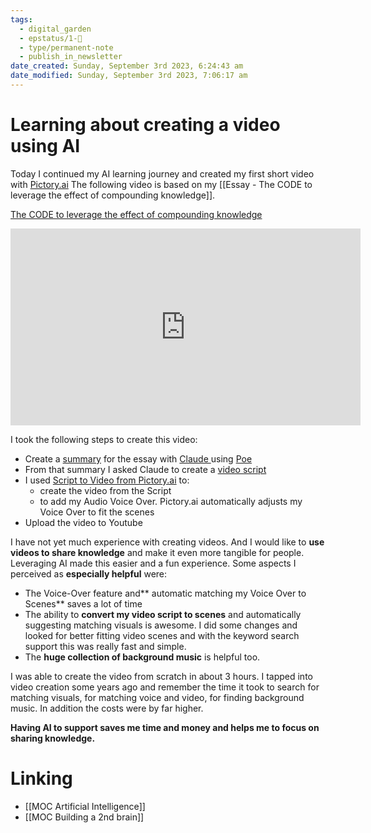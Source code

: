 ```yaml
---
tags:
  - digital_garden
  - epstatus/1-🌱
  - type/permanent-note
  - publish_in_newsletter
date_created: Sunday, September 3rd 2023, 6:24:43 am
date_modified: Sunday, September 3rd 2023, 7:06:17 am
---
```

# Learning about creating a video using AI
Today I continued my AI learning journey and created my first short video with [Pictory.ai](https://app.pictory.ai/textinput)
The following video is based on my [[Essay - The CODE to leverage the effect of compounding knowledge]].

[The CODE to leverage the effect of compounding knowledge](https://youtu.be/wtPpRNTZkGQ)

<iframe width="560" height="315" src="https://www.youtube.com/embed/wtPpRNTZkGQ?si=s5Ags0KjCZPlUJ5k" title="YouTube video player" frameborder="0" allow="accelerometer; autoplay; clipboard-write; encrypted-media; gyroscope; picture-in-picture; web-share" allowfullscreen></iframe>


I took the following steps to create this video:
+ Create a [summary](https://poe.com/s/gugr9E2rprdtGyXEXgvU) for the essay with [Claude ](https://poe.com/s/QpWW9d2n1RTJXHzE2BJq) using [Poe](https://poe.com/)
+ From that summary I asked Claude to create a [video script](https://poe.com/s/tseHNOS1pKWJdivOSRu6)
+ I used [Script to Video from Pictory.ai]([https://youtu.be/i3604jhlwe4](https://youtu.be/i3604jhlwe4))  to:
	+ create the video from the Script
	+ to add my Audio Voice Over. Pictory.ai automatically adjusts my Voice Over to fit the scenes
+ Upload the video to Youtube

I have not yet much experience with creating videos. And I would like to **use videos to share knowledge** and make it even more tangible for people. Leveraging AI made this easier and a fun experience. Some aspects I perceived as **especially helpful** were:

+ The Voice-Over feature and** automatic matching my Voice Over to Scenes** saves a lot of time
+ The ability to **convert my video script to scenes** and automatically suggesting matching visuals is awesome. I did some changes and looked for better fitting video scenes and with the keyword search support this was really fast and simple.
+ The **huge collection of background music** is helpful too. 

I was able to create the video from scratch in about 3 hours. I tapped into video creation some years ago and remember the time it took to search for matching visuals, for matching voice and video, for finding background music. In addition the costs were by far higher. 

**Having AI to support saves me time and money and helps me to focus on sharing knowledge.**

# Linking
+ [[MOC Artificial Intelligence]]
+ [[MOC Building a 2nd brain]]
